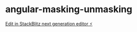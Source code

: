 # angular-masking-unmasking

[Edit in StackBlitz next generation editor ⚡️](https://stackblitz.com/~/github.com/roushanara2019/angular-masking-unmasking)